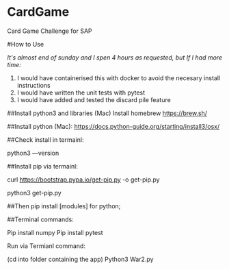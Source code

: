 # CardGame
Card Game Challenge for SAP

#How to Use

*It's almost end of sunday and I spen 4 hours as requested, but If I had more time:* 
1. I would have containerised this with docker to avoid the necesary install instructions
2. I would have written the unit tests with pytest
3. I would have added and tested the discard pile feature

##Install python3 and libraries (Mac)
Install homebrew https://brew.sh/

##Install python (Mac):
https://docs.python-guide.org/starting/install3/osx/

##Check install in termainl: 

python3 —version

##Install pip via termainl: 

curl https://bootstrap.pypa.io/get-pip.py -o get-pip.py

python3 get-pip.py

##Then pip install [modules] for python;

##Terminal commands:

Pip install numpy
Pip install pytest

Run via Termianl command:

(cd into folder containing the app)
Python3 War2.py
